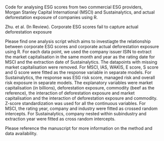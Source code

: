 Code for analysing ESG scores from two commercial ESG providers, Morgan Stanley Capital International (MSCI) and Sustainalytics, and actual deforestation exposure of companies  using R.

Zhu. et al. (In Review). Corporate ESG scores fail to capture actual deforestation exposure

Please find one analysis script which aims to investiagte the relationship between corporate ESG scores and corporate actual deforestation exposure using R. 
For each data point, we used the company issuer ISIN to extract the market capitalisation in the same month and year as the rating date for MSCI and the extraction date of Sustainalytics. The datapoints with missing market capitalisation were removed. For MSCI, IAS, WAKIS, E score, S score and G score were fitted as the response variable in separate models. For Sustainalytics, the response was ESG risk score, managed risk and overall risk exposure in separate models. The explanatory variables were market capitalisation (in billions), deforestation exposure, commodity (beef as the reference), the interaction of deforestation exposure and market capitalisation and the interaction of deforestation exposure and commodity. Z-score standardization was used for all the continuous variables. For MSCI, the rating year, company and industry were fitted as crossed random intercepts. For Sustainalytics, company nested within subindustry and extraction year were fitted as cross random intercepts.

Please reference the manuscript for more information on the method and data availability.
